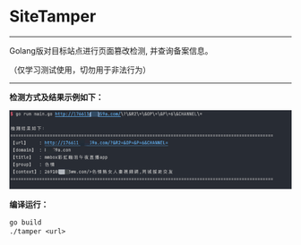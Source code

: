 # SiteTamper

---

Golang版对目标站点进行页面篡改检测, 并查询备案信息。

（仅学习测试使用，切勿用于非法行为）

---

**检测方式及结果示例如下：**

![scan.png](scan.png)

**编译运行：**

```
go build
./tamper <url>
```

